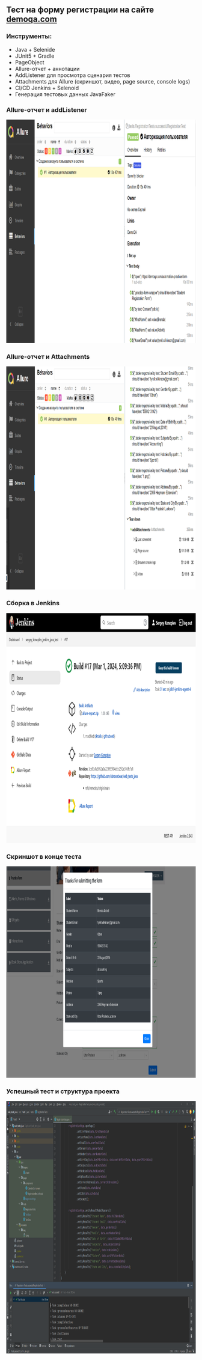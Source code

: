 ## Тест на форму регистрации на сайте [demoqa.com](https://demoqa.com/automation-practice-form)

### Инструменты:
- Java + Selenide
- JUnit5 + Gradle
- PageObject
- Allure-отчет + аннотации
- AddListener для просмотра сценария тестов
- Аttachments для Allure (скриншот, видео, page source, console logs)
- CI/CD Jenkins + Selenoid
- Генерация тестовых данных JavaFaker

### Allure-отчет и addListener
<img alt='Allure' height='595' src='src/test/resources/imgReadme/allure.png'>

### Allure-отчет и Attachments
<img alt='AllureAttach' height='594' src='src/test/resources/imgReadme/allureAttach.png'>

### Сборка в Jenkins
<img alt='Jenkins' height='612' src='src/test/resources/imgReadme/jenkins.png'>

### Скриншот в конце теста
<img alt='Allure' height='563' src='src/test/resources/imgReadme/screenShot.png'>

### Успешный тест и структура проекта
<img alt='LocalTest' height='672' src='src/test/resources/imgReadme/localTest.png'>
